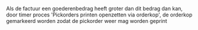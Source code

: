 Als de factuur een goederenbedrag heeft groter dan dit bedrag dan kan, door timer proces 'Pickorders printen openzetten via orderkop', de orderkop gemarkeerd worden zodat de pickorder weer mag worden geprint